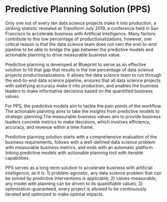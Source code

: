 
# Predictive Planning Solution (PPS)

Only one out of every ten data science projects make it into production, a striking statistic revealed at Transform July 2019, a conference held in San Francisco to accelerate business with Artificial Intelligence. Many factors contribute to this low percentage of productionalizations, however, one critical reason is that the data science team does not own the end-to-end pipeline to be able to bridge the gap between the predictive models and actionable planning to drive measurable business value. 

Predictive planning is developed at Blueprint to serve as an effective solution to fill that gap that results in the low percentage of data science projects productionalizations. It allows the data science team to run through the end-to-end data science pipeline, ensures that all data science projects with satisfying accuracy make it into production, and enables the business leaders to make informative decisions based on the quantified business values. 

For PPS, the predictive models aim to tackle the pain points of the workflow. The actionable planning aims to take the insights from predictive models to strategic planning.The measurable business values aim to provide business leaders concrete metrics to make decisions, which involves efficiency, accuracy, and revenue within a time frame. 

Predictive planning solution starts with a comprehensive evaluation of the business requirements, follows with a well-defined data science problem with measurable business metrics, and ends with an automatic platform linking predictive models with actionable planning tool with iterable capabilities. 

PPS serves as a long-term solution to accelerate business with artificial intelligence, as it is: 1) problem-agnostic, any data science problem that can be solved by predictive interventions is applicable; 2) values-measurable, any model with planning can be driven to its quantifiable values; 3) optimization-guaranteed, every project is allowed to be continuously iterated and optimized to make optimal impacts. 
